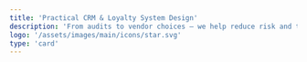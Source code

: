 ```yaml
---
title: 'Practical CRM & Loyalty System Design'
description: 'From audits to vendor choices — we help reduce risk and technical debt.'
logo: '/assets/images/main/icons/star.svg'
type: 'card'
---
```

